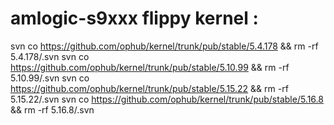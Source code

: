 # amlogic-s9xxx flippy kernel : 
svn co https://github.com/ophub/kernel/trunk/pub/stable/5.4.178 && rm -rf 5.4.178/.svn
svn co https://github.com/ophub/kernel/trunk/pub/stable/5.10.99 && rm -rf 5.10.99/.svn
svn co https://github.com/ophub/kernel/trunk/pub/stable/5.15.22 && rm -rf 5.15.22/.svn
svn co https://github.com/ophub/kernel/trunk/pub/stable/5.16.8 && rm -rf 5.16.8/.svn
